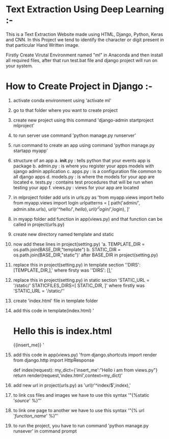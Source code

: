# Text Extraction Using Deep Learning :-
This is a Text Extraction Website made using HTML, Django, Python, Keras and CNN.
In this Project we tend to identify the character or digit present in that particular Hand Written image.

Firstly Create Virutal Environment named "ml" in Anaconda and then install all required
files, after that run test.bat file and django project will run on your system.

# How to Create Project in Django :-
1. activate conda environment using 'activate ml'

2. go to that folder where you want to create project

3. create new project using this command 'django-admin startproject mlproject'

4. to run server use command 'python manage.py runserver'

5. run command to create an app using command 'python manage.py startapp myapp'

6. structure of an app
	a. __init__.py : tells python that your events app is package
	b. admin.py : is where you register  your apps models with sjango admin application
	c. apps.py : is a configuration file common to all django apps
	d. models.py : is where the models for your app are located
	e. tests.py : contains test procedures that will be run when testing your app
	f. views.py : views for your app are located

7. in mlproject folder add urls in urls.py as 
	'from myapp.views import hello
	 from myapp.views import login
		urlpatterns = [
    					path('admin/', admin.site.urls),
    					url(r'^hello/$',hello),
    					url(r'^login/$',login),
			      	  ]'

8. in myapp folder add function in app(views.py) and that function can be called in project(urls.py)

9. create new directory named template and static

10. now add these lines in project(setting.py) 
	'a. TEMPLATE_DIR = os.path.join(BASE_DIR,"template")
	 b. STATIC_DIR = os.path.join(BASE_DIR,"static")'
	    after BASE_DIR in project(setting.py)

11. replace this in project(setting.py) in template section ''DIRS': [TEMPLATE_DIR,],' 
	where firsty was ''DIRS': [],'

12. replace this in project(setting.py) in static section      'STATIC_URL = '/static/'
								STATICFILES_DIRS=[
    											STATIC_DIR,
										 ]'
	where firstly was 'STATIC_URL = '/static/''
13. create 'index.html' file in template folder

14. add this code in template(index.html) 
   '<!DOCTYPE html>
	<html>
    		<head>
        		<meta charset="utf-8">
        		<title>First App</title>
    		</head>
    		<body>
        		<h1>Hello this is index.html</h1>
        		{{insert_me}}
    		</body>
	</html>'

15. add this code in app(views.py)
   'from django.shortcuts import render
	from django.http import HttpResponse

	def index(request):
    		my_dict={'insert_me':"Hello i am from views.py"}
    		return render(request,'index.html',context=my_dict)'

16. add new url in project(urls.py) as 'url(r'^index/$',index),'

17. to link css files and images we have to use this syntax '"{%static '_source_' %}"'

18. to link one page to another we have to use this syntax '"{% url '_function_name_' %}"'

19. to run the project, you have to run command 'python manage.py runsever' in command prompt
